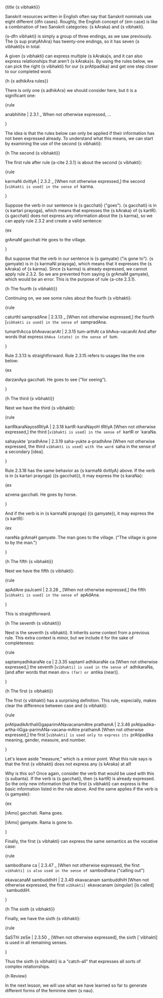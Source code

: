 {title {s vibhakti}}

Sanskrit resources written in English often say that Sanskrit nominals use
eight different {dfn cases}. Roughly, the English concept of {em case} is like
a combination of two Sanskrit categories: {s kAraka} and {s vibhakti}.

{s-dfn vibhakti} is simply a group of three endings, as we saw previously. The
{s sup pratyAhAra} has twenty-one endings, so it has seven {s vibhakti}s in
total.

A given {s vibhakti} can express multiple {s kAraka}s, and it can also express
relationships that aren't {s kAraka}s. By using the rules below, we can pick
the right {s vibhakti} for our {s prAtipadika} and get one step closer to our
completed word.

{h {s adhikAra rules}}

There is only one {s adhikAra} we should consider here, but it is a significant
one:

{rule

anabhihite | 2.3.1
_
When not otherwise expressed, &hellip;

}

The idea is that the rules below can only be applied if their information has
not been expressed already. To understand what this means, we can start by
examining the use of the second {s vibhakti}:


{h The second {s vibhakti}}

The first rule after rule {a-cite 2.3.1} is about the second {s vibhakti}:

{rule

karmaNi dvitIyA | 2.3.2
_
[When not otherwise expressed,] the second [`vibhakti is used] in the sense
of `karma.

}

Suppose the verb in our sentence is {s gacchati} ("goes"). {s gacchati} is in
{s kartari prayoga}, which means that expresses the {s kAraka} of {s kartR}. {s
gacchati} does not express any information about the {s karma}, so we can apply
rule 2.3.2 and create a valid sentence:

{ex

grAmaM gacchati
He goes to the village.

}

But suppose that the verb in our sentence is {s gamyate} ("is gone to"). {s
gamyate} is in {s karmaNi prayoga}, which means that it expresses the {s
kAraka} of {s karma}. Since {s karma} is already expressed, we cannot apply
rule 2.3.2. So we are prevented from saying {s grAmaM gamyate}, which would be
an error. This is the purpose of rule {a-cite 2.3.1}.


{h The fourth {s vibhakti}}

Continuing on, we see some rules about the fourth {s vibhakti}:

{rule

caturthI sampradAne | 2.3.13
_
[When not otherwise expressed,] the fourth [`vibhakti is used] in the sense
of `sampradAna.

tumarthAcca bhAvavacanAt | 2.3.15
tum-arthAt ca bhAva-vacanAt
And after words that express `bhAva (state) in the sense of `tum.

}

Rule 2.3.13 is straightforward. Rule 2.3.15 refers to usages like the one below:

{ex

darzanAya gacchati.
He goes to see ("for seeing").

}


{h The third {s vibhakti}}

Next we have the third {s vibhakti}:

{rule

kartRkaraNayostRtIyA | 2.3.18
kartR-karaNayoH tRtIyA
[When not otherwise expressed,] the third [`vibhakti is used] in the sense
of `kartR or `karaNa.

sahayukte 'pradhAne | 2.3.19
saha-yukte a-pradhAne
[When not otherwise expressed, the third `vibhakti is used] with the word `saha
in the sense of a secondary [idea].

}

Rule 2.3.18 has the same behavior as {s karmaNi dvitIyA} above. If the verb is
in {s kartari prayoga} ({s gacchati}), it may express the {s karaNa}:

{ex

azvena gacchati.
He goes by horse.

}

And if the verb is in {s karmaNi prayoga} ({s gamyate}), it may express the {s
kartR}:

{ex

nareNa grAmaH gamyate.
The man goes to the village. ("The village is gone to by the man.")

}


{h The fifth {s vibhakti}}

Next we have the fifth {s vibhakti}:

{rule

apAdAne paJcamI | 2.3.28
_
[When not otherwise expressed,] the fifth [`vibhakti is used] in the sense
of `apAdAna.

}

This is straightforward.


{h The seventh {s vibhakti}}

Next is the seventh {s vibhakti}. It inherits some context from a previous
rule. This extra context is minor, but we include it for the sake of
completeness:

{rule

saptamyadhikaraNe ca | 2.3.35
saptamI adhikaraNe ca
[When not otherwise expressed,] the seventh [`vibhakti] is used in the sense of
`adhikaraNa, [and after words that mean `dUra (far) or `antika (near)].

}


{h The first {s vibhakti}}

The first {s vibhakti} has a surprising definition. This rule, especially,
makes clear the difference between case and {s vibhakti}:

{rule

prAtipadikArthaliGgaparimANavacanamAtre prathamA | 2.3.46
prAtipadika-artha-liGga-parimANa-vacana-mAtre prathamA
[When not otherwise expressed,] the first [`vibhakti] is used only to express
its `prAtipadika meaning, gender, measure, and number.

}

Let's leave aside "measure," which is a minor point. What this rule says is
that the first {s vibhakti} does not express any {s kAraka} at all!

Why is this so? Once again, consider the verb that would be used with this {s
subanta}. If the verb is {s gacchati}, then {s kartR} is already expressed. So
the only new information that the first {s vibhakti} can express is the basic
information listed in the rule above. And the same applies if the verb is {s
gamyate}:

{ex

[rAmo] gacchati.
Rama goes.

[rAmo] gamyate.
Rama is gone to.

}

Finally, the first {s vibhakti} can express the same semantics as the vocative
case:

{rule

sambodhane ca | 2.3.47
_
[When not otherwise expressed, the first `vibhakti] is also used in the sense
of `sambodhana ("calling out")

ekavacanaM sambuddhiH | 2.3.49
ekavacanam sambuddhiH
[When not otherwise expressed, the first `vibhakti] `ekavacanam (singular) 
[is called] `sambuddiH.

}

{h The sixth {s vibhakti}}

Finally, we have the sixth {s vibhakti}:

{rule

SaSThI zeSe | 2.3.50
_
[When not otherwise expressed], the sixth [`vibhakti] is used in all remaining
senses.

}

Thus the sixth {s vibhakti} is a "catch-all" that expresses all sorts of
complex relationships.


{h Review}

In the next lesson, we will use what we have learned so far to generate
different forms of the feminine stem {s nau}.

